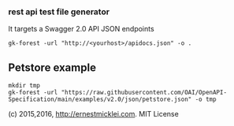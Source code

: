 ### rest api test file generator
It targets a Swagger 2.0 API JSON endpoints

	gk-forest -url "http://<yourhost>/apidocs.json" -o .
	
## Petstore example

	mkdir tmp
	gk-forest -url "https://raw.githubusercontent.com/OAI/OpenAPI-Specification/main/examples/v2.0/json/petstore.json" -o tmp

(c) 2015,2016, http://ernestmicklei.com. MIT License